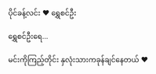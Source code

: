 ‎<!DOCTYPE html>
‎<html>
‎<head>
‎    <title>ရွှေစင်ဦးနဲ့ပိုင်ခန့်လင်းအတွက် Special Love</title>
‎    <meta charset="UTF-8">
‎    <style>
‎        @import url('https://fonts.googleapis.com/css2?family=Padauk&display=swap');
‎        
‎        body {
‎            margin: 0;
‎            height: 100vh;
‎            display: flex;
‎            justify-content: center;
‎            align-items: center;
‎            background: linear-gradient(135deg, #ff9a9e 0%, #fad0c4 100%);
‎            overflow: hidden;
‎            font-family: 'Padauk', sans-serif;
‎            cursor: pointer;
‎            user-select: none;
‎        }
‎        
‎        .message-box {
‎            position: absolute;
‎            text-align: center;
‎            color: #fff;
‎            z-index: 100;
‎            background: rgba(231, 84, 128, 0.8);
‎            padding: 20px;
‎            border-radius: 15px;
‎            box-shadow: 0 10px 25px rgba(0,0,0,0.2);
‎            max-width: 80%;
‎            animation: floatUp 8s ease-in-out infinite;
‎        }
‎        
‎        .message {
‎            font-size: 2rem;
‎            font-weight: bold;
‎            margin-bottom: 10px;
‎            text-shadow: 2px 2px 4px rgba(0,0,0,0.3);
‎        }
‎        
‎        .sub-message {
‎            font-size: 1.2rem;
‎            opacity: 0.9;
‎        }
‎        
‎        .heart {
‎            position: absolute;
‎            pointer-events: none;
‎            animation: float 4s ease-in-out infinite;
‎            opacity: 0;
‎            filter: drop-shadow(0 0 5px rgba(255,255,255,0.7));
‎        }
‎        
‎        @keyframes float {
‎            0% {
‎                transform: translate(-50%, -50%) scale(0.3) rotate(0deg);
‎                opacity: 0;
‎            }
‎            20% {
‎                opacity: 1;
‎            }
‎            80% {
‎                opacity: 1;
‎            }
‎            100% {
‎                transform: translate(-50%, -180%) scale(1) rotate(360deg);
‎                opacity: 0;
‎            }
‎        }
‎        
‎        @keyframes floatUp {
‎            0%, 100% {
‎                transform: translateY(0);
‎            }
‎            50% {
‎                transform: translateY(-20px);
‎            }
‎        }
‎        
‎        .firework {
‎            position: absolute;
‎            width: 5px;
‎            height: 5px;
‎            border-radius: 50%;
‎            box-shadow: 0 0 10px 5px rgba(255,255,255,0.8);
‎            animation: explode 1s ease-out forwards;
‎            opacity: 0;
‎        }
‎        
‎        @keyframes explode {
‎            0% {
‎                transform: scale(0.1);
‎                opacity: 0;
‎            }
‎            50% {
‎                opacity: 1;
‎            }
‎            100% {
‎                transform: scale(1.5);
‎                opacity: 0;
‎            }
‎        }
‎        
‎        .hidden {
‎            display: none;
‎        }
‎        
‎        .couple-names {
‎            font-size: 1.5rem;
‎            margin-bottom: 15px;
‎            color: #fffacd;
‎            text-shadow: 1px 1px 3px rgba(0,0,0,0.5);
‎        }
‎    </style>
‎</head>
‎<body>
‎    <div class="message-box">
‎        <div class="couple-names">ပိုင်ခန့်လင်း ❤️ ရွှေစင်ဦး</div>
‎        <div class="message">ရွှေစင်ဦးရေ...</div>
‎        <div class="sub-message">မင်းကိုကြည့်တိုင်း နှလုံးသားကခုန်ချင်နေတယ် ❤️</div>
‎    </div>
‎    
‎    <audio id="heartSound" src="https://assets.mixkit.co/sfx/preview/mixkit-romantic-heart-beat-1490.mp3" preload="auto"></audio>
‎    <audio id="sparkleSound" src="https://assets.mixkit.co/sfx/preview/mixkit-magic-sparkle-902.mp3" preload="auto"></audio>
‎    
‎    <script>
‎        const messages = [
‎            "မင်းမျက်လုံးတွေက ကြယ်တွေထက်လှတယ် ✨",
‎            "ငါတို့အတူရှိရင် အချိန်တွေက ပျံ့လွင့်သွားတယ်",
‎            "မင်းနဲ့အတူနေရတာ အရမ်းပျော်တယ်",
‎            "ရွှေစင်ဦးရဲ့အပြုံးက ငါ့အတွက်နေ့တိုင်းလိုအပ်နေတယ်","I Love You 3000 💖",
‎            "ပိုင်ခန့်လင်းရဲ့အချစ်က ရွှေစင်ဦးအတွက် အမြဲတမ်း",
‎            "ကိုတို့နှစ်ယောက် တူတူပျော်ရွှင်ကြမယ်",
‎            "နေ့တိုင်းမင်းနဲ့အတူနေဖြစ်ချင်တယ်"
‎        ];
‎        
‎        const colors = ["#ff6b6b", "#ff9e7d", "#ffd166", "#06d6a0", "#118ab2", "#ef476f", "#ffd166", "#ff85a1", "#a0e7e5"];
‎        
‎        // Sound effects
‎        const heartSound = document.getElementById('heartSound');
‎        const sparkleSound = document.getElementById('sparkleSound');
‎        
‎        // Create hearts
‎        function createHeart(x, y) {
‎            const heart = document.createElement('div');
‎            heart.className = 'heart';
‎            
‎            const size = Math.random() * 30 + 20;
‎            const duration = Math.random() * 3 + 2;
‎            const delay = Math.random() * 2;
‎            const color = colors[Math.floor(Math.random() * colors.length)];
‎            
‎            heart.innerHTML = 
‎                <svg width="${size}" height="${size}" viewBox="0 0 24 24" fill="${color}">
‎                    <path d="M12 21.35l-1.45-1.32C5.4 15.36 2 12.28 2 8.5 2 5.42 4.42 3 7.5 3c1.74 0 3.41.81 4.5 2.09C13.09 3.81 14.76 3 16.5 3 19.58 3 22 5.42 22 8.5c0 3.78-3.4 6.86-8.55 11.54L12 21.35z"/>
‎                </svg>
‎            ;
‎            
‎            heart.style.left = ${x}px;
‎            heart.style.top = ${y}px;
‎            heart.style.width = ${size}px;
‎            heart.style.height = ${size}px;
‎            heart.style.animationDuration = ${duration}s;
‎            heart.style.animationDelay = ${delay}s;
‎            
‎            document.body.appendChild(heart);
‎            
‎            setTimeout(() => {
‎                heart.remove();
‎            }, duration * 1000);
‎        }
‎        
‎        // Create fireworks
‎        function createFirework(x, y) {
‎            const particles = 30;
‎            for (let i = 0; i < particles; i++) {
‎                const firework = document.createElement('div');
‎                firework.className = 'firework';
‎                
‎                const angle = (Math.PI * 2) * (i / particles);
‎                const distance = Math.random() * 100 + 50;
‎                const duration = Math.random() * 0.5 + 0.5;
‎                const color = colors[Math.floor(Math.random() * colors.length)];
‎                
‎                firework.style.left = ${x}px;
‎                firework.style.top = ${y}px;
‎                firework.style.backgroundColor = color;
‎                firework.style.animationDuration = ${duration}s;
‎                
‎                document.body.appendChild(firework);
‎                
‎                setTimeout(() => {
‎                    firework.style.transform = translate(${Math.cos(angle) * distance}px, ${Math.sin(angle) * distance}px);
‎                }, 10);
‎                
‎                setTimeout(() => {
‎                    firework.remove();
‎                }, duration * 1000);
‎            }
‎        }
‎        
‎        // Change message periodically
‎        function changeMessage() {
‎            const messageBox = document.querySelector('.message-box');
‎            const message = document.querySelector('.message');
‎            const subMessage = document.querySelector('.sub-message');
‎            
‎            messageBox.classList.add('hidden');
‎            
‎            setTimeout(() => {
‎                const randomMsg = messages[Math.floor(Math.random() * messages.length)];
‎                message.textContent = Math.random() > 0.5 ? "ရွှေစင်ဦးရေ..." : "ပိုင်ခန့်လင်းရေ...";
‎                subMessage.textContent = randomMsg;
‎                messageBox.classList.remove('hidden');
‎                
‎                // Create heart explosion
‎                const rect = messageBox.getBoundingClientRect();const x = rect.left + rect.width / 2;
‎                const y = rect.top + rect.height / 2;
‎                
‎                for (let i = 0; i < 15; i++) {
‎                    setTimeout(() => {
‎                        createHeart(x, y);
‎                    }, i * 100);
‎                }
‎                
‎                sparkleSound.currentTime = 0;
‎                sparkleSound.play();
‎                
‎            }, 500);
‎        }
‎        
‎        // Click/touch event
‎        document.body.addEventListener('click', function(e) {
‎            createHeart(e.clientX, e.clientY);
‎            createFirework(e.clientX, e.clientY);
‎            
‎            heartSound.currentTime = 0;
‎            heartSound.play();
‎            
‎            // Change message every 3rd click
‎            if (Math.random() > 0.7) {
‎                changeMessage();
‎            }
‎        });
‎        
‎        // Initial setup
‎        function init() {
‎            // Initial hearts
‎            for (let i = 0; i < 20; i++) {
‎                setTimeout(() => {
‎                    const x = Math.random() * window.innerWidth;
‎                    const y = Math.random() * window.innerHeight;
‎                    createHeart(x, y);
‎                }, i * 200);
‎            }
‎            
‎            // Change message every 10 seconds
‎            setInterval(changeMessage, 10000);
‎        }
‎        
‎        init();
‎    </script>
‎</body>
‎</html>
‎
